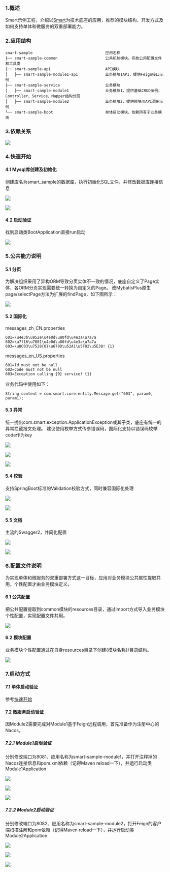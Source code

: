 ### 1.概述

Smart示例工程，介绍以[Smart](https://github.com/a466350665/smart)为技术底座的应用，推荐的模块结构、开发方式及如何支持单体和微服务的双重部署能力。

### 2.应用结构
```
smart-sample                                应用名称
├── smart-sample-common                     公共机制模块，存放公用配置文件和工具类
├── smart-sample-api                        API模块
│   ├── smart-sample-module1-api            业务模块1API，提供Feign接口示例
├── smart-sample-service                    业务模块
│   ├── smart-sample-module1                业务模块1，提供基础CRUD示例，Controller、Service、Mapper结构分层
│   ├── smart-sample-module2                业务模块2，提供模块间API调用示例
└── smart-sample-boot                       单体启动模块，依赖所有子业务模块
```

### 3.依赖关系

![](./image/relationship.png)

### 4.快速开始

#### 4.1 Mysql库创建及初始化
创建库名为smart_sample的数据库，执行初始化SQL文件，并修改数据库连接信息

![](./image/20.png)

![](./image/21.png)

#### 4.2 启动验证
找到启动类BootApplication直接run启动

![](./image/11.png)

### 5.公共能力说明

#### 5.1 分页
为解决组织采用了异构ORM导致分页实体不一致的情况，底座自定义了Page实体，各ORM分页实现需要统一转换为自定义的Page。
改MybatisPlus原生page/selectPage方法为扩展的findPage，如下图所示：

![](./image/01.jpg)

#### 5.2 国际化
messages_zh_CN.properties
```
601=\u4e3b\u952e\u4e0d\u80fd\u4e3a\u7a7a
602=\u7f16\u7801\u4e0d\u80fd\u4e3a\u7a7a
603=\u8C03\u7528{0}\u670D\u52A1\u5F02\u5E38! {1}
  ```
messages_en_US.properties
```
601=Id must not be null
602=Code must not be null
603=Exception calling {0} service! {1}
  ```
业务代码中使用如下：
```
String content = com.smart.core.entity.Message.get("603", param0, param1);
  ```

#### 5.3 异常
统一抛出com.smart.exception.ApplicationException或其子类，底座有统一的异常拦截报文处理。
建议使用枚举方式传参错误码，国际化支持以错误码枚举code作为key

![](./image/02.jpg)

![](./image/03.jpg)

![](./image/04.jpg)

#### 5.4 校验
支持SpringBoot标准的Validation校验方式，同时兼容国际化处理

![](./image/05.jpg)

![](./image/06.jpg)

#### 5.5 文档
主流的Swagger2，并简化配置

![](./image/07.png)

![](./image/08.png)

### 6.配置文件说明
为实现单体和微服务的双重部署方式这一目标，应用对业务模块公共属性提取共用，个性配置才由业务模块定义。

#### 6.1 公共配置
把公共配置提取到common模块的resources目录，通过import方式导入业务模块个性配置，实现配置文件共用。

![](./image/09.png)

#### 6.2 模块配置
业务模块个性配置通过在自身resources目录下创建{模块名称}/目录结构。

![](./image/10.png)

### 7.启动方式

#### 7.1 单体启动验证
参考[快速开始](https://github.com/a466350665/smart#4%E5%BF%AB%E9%80%9F%E5%BC%80%E5%A7%8B)

#### 7.2 微服务启动验证
因Module2需要完成对Module1基于Feign远程调用，首先准备作为注册中心的Nacos。

##### 7.2.1 Module1启动验证
分别修改端口为8081、应用名称为smart-sample-module1，并打开注释掉的Nacos连接信息和pom.xml依赖（记得Maven reload一下），并运行启动类Module1Application

![](./image/12.png)

![](./image/13.png)

![](./image/14.png)

##### 7.2.2 Module2启动验证
分别修改端口为8082、应用名称为smart-sample-module2，打开Feign的客户端扫描注解和pom依赖（记得Maven reload一下），并运行启动类Module2Application

![](./image/15.png)

![](./image/16.png)

![](./image/17.png)